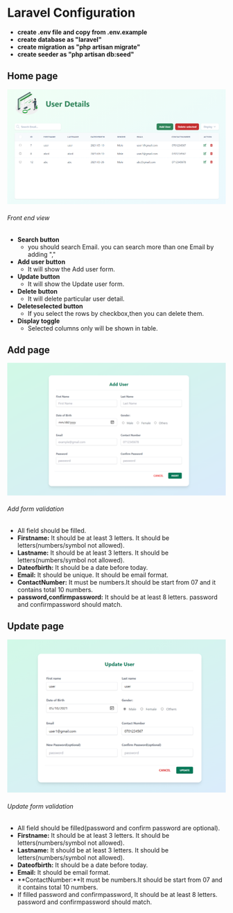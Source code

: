 # Laravel Configuration
* **create .env file and copy from .env.example**
* **create database as "laravel"**
* **create migration as "php artisan migrate"**
* **create seeder as "php artisan db:seed"**


## Home page
![alt text](https://github.com/parththeepan/Laravel-Tailwind-css/blob/master/document_images/home.png?raw=true)

###### Front end view
* **Search button**
  * you should search Email. you can search more than one Email by adding ","
* **Add user button**
  * It will show the Add user form.
* **Update button**  
  * It will show the Update user form.
* **Delete button**  
  * It will delete particular user detail.
* **Deleteselected  button**
  * If you select the rows by checkbox,then you can delete them.
* **Display toggle**
  * Selected columns only will be shown in table.

## Add page
![alt text](https://github.com/parththeepan/Laravel-Tailwind-css/blob/master/document_images/Add%20page.png?raw=true)

###### Add form validation
* All field should be filled.
* **Firstname:** It should be at least 3 letters. It should be letters(numbers/symbol not allowed).
* **Lastname:** It should be at least 3 letters. It should be letters(numbers/symbol not allowed).
* **Dateofbirth:** It should be a date before today.
* **Email:** It should be unique. It should be email format.
* **ContactNumber:** It must be numbers.It should be start from 07 and it contains total 10 numbers.
* **password,confirmpassword:** It should be at least 8 letters. password and confirmpassword should match.

## Update page
![alt text](https://github.com/parththeepan/Laravel-Tailwind-css/blob/master/document_images/update%20page.png?raw=true)

###### Update form validation
* All field should be filled(password and confirm password are optional).
* **Firstname:** It should be at least 3 letters. It should be letters(numbers/symbol not allowed).
* **Lastname:** It should be at least 3 letters. It should be letters(numbers/symbol not allowed).
* **Dateofbirth:** It should be a date before today.
* **Email:** It should be email format.
* **ContactNumber:**It must be numbers.It should be start from 07 and it contains total 10 numbers.
* If filled password and confirmpassword, It should be at least 8 letters. password and confirmpassword should match.

## 

